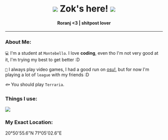 <h1 align="center"><img src="https://cdn.discordapp.com/emojis/1128560922139574312.gif?size=96"> Zok's here! <img src="https://cdn.discordapp.com/attachments/800117040156377129/1210279129669173289/amomog_github.png?ex=65e9fb46&is=65d78646&hm=9368e27609ee288ded61cfd7f8433c9c7cd8b4a025972a885440d8da4442f739&"></h1>

<h4 align='center'>
  Roranj <3 | shitpost lover
</h4>

---------------------------------------

### About Me:

`💻` I'm a student at `Montebello`. I love <b>coding</b>, even tho I'm not very good at it, I'm trying my best to get better :D

`👾` I always play video games, I had a good run on [osu!](https://osu.ppy.sh/users/13080423), but for now I'm playing a lot of `league` with my friends :D 

`🐟` You should play `Terraria`.

### Things I use:

[![](https://skillicons.dev/icons?i=ps,py,unity)](https://skillicons.dev)

### My Exact Location:

20°50'55.6"N 71°05'02.6"E
